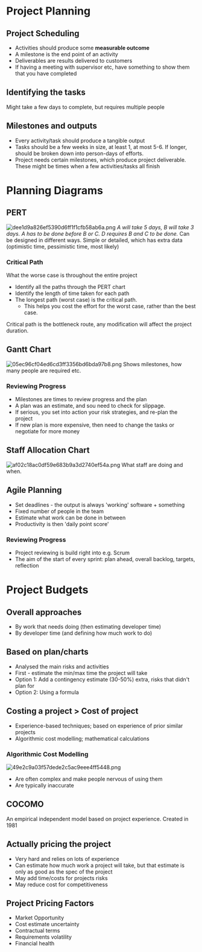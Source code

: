 # Project Planning
## Project Scheduling
- Activities should produce some **measurable outcome**
- A milestone is the end point of an activity
- Deliverables are results delivered to customers
- If having a meeting with supervisor etc, have something to show them that you have completed
## Identifying the tasks
Might take a few days to complete, but requires multiple people
## Milestones and outputs
- Every activity/task should produce a tangible output
- Tasks should be a few weeks in size, at least 1, at most 5-6. If longer, should be broken down into person-days of efforts.
- Project needs certain milestones, which produce project deliverable. These might be times when a few activities/tasks all finish

# Planning Diagrams
## PERT
![dee1d9a826ef5390d6ff1f1cfb58ab6a.png](../_resources/dee1d9a826ef5390d6ff1f1cfb58ab6a.png)
*A will take 5 days, B will take 3 days. A has to be done before B or C. D requires B and C to be done.*
Can be designed in different ways. Simple or detailed, which has extra data (optimistic time, pessimistic time, most likely)
### Critical Path
What the worse case is throughout the entire project
- Identify all the paths through the PERT chart
- Identify the length of time taken for each path
- The longest path (worst case) is the critical path. 
	- This helps you cost the effort for the worst case, rather than the best case.

Critical path is the bottleneck route, any modification will affect the project duration.
## Gantt Chart
![05ec96cf04ed6cd3ff3356bd6bda97b8.png](../_resources/05ec96cf04ed6cd3ff3356bd6bda97b8.png)
Shows milestones, how many people are required etc. 
### Reviewing Progress
- Milestones are times to review progress and the plan
- A plan was an estimate, and sou need to check for slippage.
- If serious, you set into action your risk strategies, and re-plan the project
- If new plan is more expensive, then need to change the tasks or negotiate for more money
## Staff Allocation Chart
![af02c18ac0df59e683b9a3d2740ef54a.png](../_resources/af02c18ac0df59e683b9a3d2740ef54a.png)
What staff are doing and when.
## Agile Planning
- Set deadlines - the output is always 'working' software + something
- Fixed number of people in the team
- Estimate what work can be done in between
- Productivity is then 'daily point score'
### Reviewing Progress
- Project reviewing is build right into e.g. Scrum
- The aim of the start of every sprint: plan ahead, overall backlog, targets, reflection

# Project Budgets
## Overall approaches
- By work that needs doing (then estimating developer time)
- By developer time (and defining how much work to do)

## Based on plan/charts
- Analysed the main risks and activities
- First - estimate the min/max time the project will take
- Option 1: Add a contingency estimate (30-50%) extra, risks that didn't plan for
- Option 2: Using a formula
## Costing a project > Cost of project
- Experience-based techniques; based on experience of prior similar projects
- Algorithmic cost modelling; mathematical calculations 
### Algorithmic Cost Modelling
![49e2c9a03f57dede2c5ac9eee4ff5448.png](../_resources/49e2c9a03f57dede2c5ac9eee4ff5448.png)
- Are often complex and make people nervous of using them
- Are typically inaccurate

## COCOMO
An empirical independent model based on project experience. Created in 1981
## Actually pricing the project
- Very hard and relies on lots of experience
- Can estimate how much work a project will take, but that estimate is only as good as the spec of the project
- May add time/costs for projects risks
- May reduce cost for competitiveness

## Project Pricing Factors
- Market Opportunity
- Cost estimate uncertainty
- Contractual terms
- Requirements volatility
- Financial health